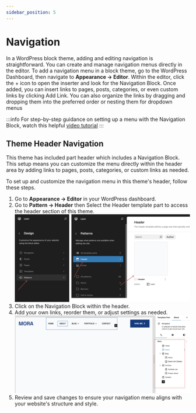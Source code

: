 ```yaml
---
sidebar_position: 5
---
```

# Navigation

In a WordPress block theme, adding and editing navigation is straightforward. You can create and manage navigation menus directly in the editor. To add a navigation menu in a block theme, go to the WordPress Dashboard, then navigate to **Appearance → Editor**. Within the editor, click the + icon to open the inserter and look for the Navigation Block. Once added, you can insert links to pages, posts, categories, or even custom links by clicking Add Link. You can also organize the links by dragging and dropping them into the preferred order or nesting them for dropdown menus

:::info
For step-by-step guidance on setting up a menu with the Navigation Block, watch this helpful [video tutorial](https://learn.wordpress.org/tutorial/how-to-create-a-menu-with-the-navigation-block/)
:::


## Theme Header Navigation
This theme has included part header which includes a Navigation Block. This setup means you can customize the menu directly within the header area by adding links to pages, posts, categories, or custom links as needed.

To set up and customize the navigation menu in this theme's header, follow these steps.

1. Go to **Appearance → Editor** in your WordPress dashboard.
2. Go to **Pattern → Header** then Select the Header template part to access the header section of this theme.
   ![navigation step 2](/img/mora/navigation-step-2.jpg)
3. Click on the Navigation Block within the header.
4. Add your own links, reorder them, or adjust settings as needed. 
   ![navigation step 4](/img/mora/navigation-step-4.jpg)
5. Review and save changes to ensure your navigation menu aligns with your website's structure and style.

